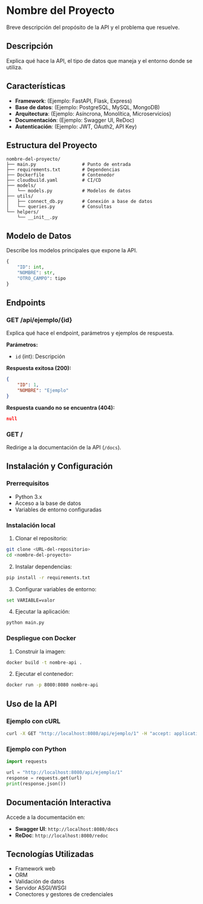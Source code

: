 # Nombre del Proyecto

Breve descripción del propósito de la API y el problema que resuelve.

## Descripción

Explica qué hace la API, el tipo de datos que maneja y el entorno donde se utiliza.

## Características

- **Framework**: (Ejemplo: FastAPI, Flask, Express)
- **Base de datos**: (Ejemplo: PostgreSQL, MySQL, MongoDB)
- **Arquitectura**: (Ejemplo: Asíncrona, Monolítica, Microservicios)
- **Documentación**: (Ejemplo: Swagger UI, ReDoc)
- **Autenticación**: (Ejemplo: JWT, OAuth2, API Key)

## Estructura del Proyecto

```
nombre-del-proyecto/
├── main.py                 # Punto de entrada
├── requirements.txt        # Dependencias
├── Dockerfile              # Contenedor
├── cloudbuild.yaml         # CI/CD
├── models/
│   └── models.py           # Modelos de datos
├── utils/
│   ├── connect_db.py       # Conexión a base de datos
│   └── queries.py          # Consultas
└── helpers/
    └── __init__.py
```

## Modelo de Datos

Describe los modelos principales que expone la API.

```python
{
    "ID": int,
    "NOMBRE": str,
    "OTRO_CAMPO": tipo
}
```

## Endpoints

### GET /api/ejemplo/{id}

Explica qué hace el endpoint, parámetros y ejemplos de respuesta.

**Parámetros:**
- `id` (int): Descripción

**Respuesta exitosa (200):**
```json
{
    "ID": 1,
    "NOMBRE": "Ejemplo"
}
```

**Respuesta cuando no se encuentra (404):**
```json
null
```

### GET /

Redirige a la documentación de la API (`/docs`).

## Instalación y Configuración

### Prerrequisitos

- Python 3.x
- Acceso a la base de datos
- Variables de entorno configuradas

### Instalación local

1. Clonar el repositorio:
```bash
git clone <URL-del-repositorio>
cd <nombre-del-proyecto>
```

2. Instalar dependencias:
```bash
pip install -r requirements.txt
```

3. Configurar variables de entorno:
```bash
set VARIABLE=valor
```

4. Ejecutar la aplicación:
```bash
python main.py
```

### Despliegue con Docker

1. Construir la imagen:
```bash
docker build -t nombre-api .
```

2. Ejecutar el contenedor:
```bash
docker run -p 8080:8080 nombre-api
```

## Uso de la API

### Ejemplo con cURL

```bash
curl -X GET "http://localhost:8080/api/ejemplo/1" -H "accept: application/json"
```

### Ejemplo con Python

```python
import requests

url = "http://localhost:8080/api/ejemplo/1"
response = requests.get(url)
print(response.json())
```

## Documentación Interactiva

Accede a la documentación en:

- **Swagger UI**: `http://localhost:8080/docs`
- **ReDoc**: `http://localhost:8080/redoc`

## Tecnologías Utilizadas

- Framework web
- ORM
- Validación de datos
- Servidor ASGI/WSGI
- Conectores y gestores de credenciales




